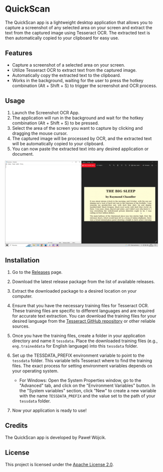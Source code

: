 # QuickScan

The QuickScan app is a lightweight desktop application that allows you to capture a screenshot of any selected area on your screen and extract the text from the captured image using Tesseract OCR. The extracted text is then automatically copied to your clipboard for easy use.

## Features

- Capture a screenshot of a selected area on your screen.
- Utilize Tesseract OCR to extract text from the captured image.
- Automatically copy the extracted text to the clipboard.
- Works in the background, waiting for the user to press the hotkey combination (Alt + Shift + S) to trigger the screenshot and OCR process.

## Usage

1. Launch the Screenshot OCR App.
2. The application will run in the background and wait for the hotkey combination (Alt + Shift + S) to be pressed.
3. Select the area of the screen you want to capture by clicking and dragging the mouse cursor.
4. The captured image will be processed by OCR, and the extracted text will be automatically copied to your clipboard.
5. You can now paste the extracted text into any desired application or document.

![Opis alternatywny](example.gif)

## Installation

1. Go to the [Releases](https://github.com/your_username/your_application/releases) page.

2. Download the latest release package from the list of available releases.

3. Extract the downloaded package to a desired location on your computer.

4. Ensure that you have the necessary training files for Tesseract OCR. These training files are specific to different languages and are required for accurate text extraction. You can download the training files for your desired language from the [Tesseract GitHub repository](https://github.com/tesseract-ocr/tessdata) or other reliable sources.

5. Once you have the training files, create a folder in your application directory and name it `tessdata`. Place the downloaded training files (e.g., `eng.traineddata` for English language) into this `tessdata` folder.

6. Set up the TESSDATA_PREFIX environment variable to point to the `tessdata` folder. This variable tells Tesseract where to find the training files. The exact process for setting environment variables depends on your operating system.
     
   - For Windows:
     Open the System Properties window, go to the "Advanced" tab, and click on the "Environment Variables" button. In the "System variables" section, click "New" to create a new variable with the name `TESSDATA_PREFIX` and the value set to the path of your `tessdata` folder.
     
7. Now your application is ready to use!


## Credits

The QuickScan app is developed by Paweł Wójcik.

## License

This project is licensed under the [Apache License 2.0](LICENSE).
